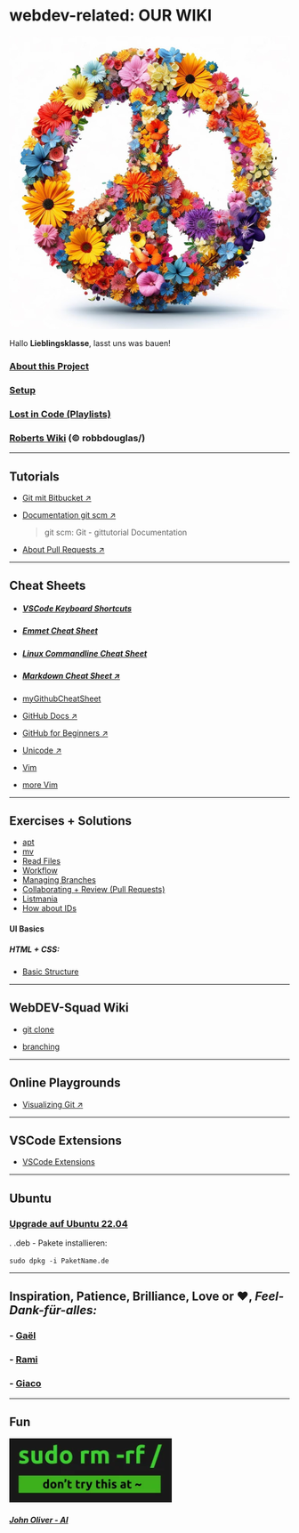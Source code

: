 # webdev-related: OUR WIKI

![peace](./assets/peace.jpg)

Hallo **Lieblingsklasse**, lasst uns was bauen!

### [About this Project](about.md)

### [Setup](./setup/setup.md)

### [Lost in Code (Playlists)](https://2701kai.github.io/lost/index.html)

### [Roberts Wiki](https://github.com/robbdouglas/web-dev-tutorials) (&copy; robbdouglas/)

---

## Tutorials

- [Git mit Bitbucket &#8599;](https://www.atlassian.com/de/git/tutorials/learn-git-with-bitbucket-cloud)

- [Documentation git scm &#8599;](https://git-scm.com/docs/gittutorial)

  > git scm: Git - gittutorial Documentation

- [About Pull Requests &#8599;](https://docs.github.com/en/pull-requests/collaborating-with-pull-requests/proposing-changes-to-your-work-with-pull-requests/about-pull-requests)

---

## Cheat Sheets

- ##### [VSCode Keyboard Shortcuts](https://github.com/2701kai/webdev-related/blob/main/cheat-sheets/vscode-keyboard-shortcuts-linux.pdf)

- ##### [Emmet Cheat Sheet](./cheat-sheets/emmet.html)

- ##### [Linux Commandline Cheat Sheet](https://github.com/2701kai/webdev-related/blob/main/cheat-sheets/linux-command-line.pdf)

- ##### [Markdown Cheat Sheet &#8599;](https://github.com/adam-p/markdown-here/wiki/Markdown-Cheatsheet)

- [myGithubCheatSheet](https://github.com/2701kai/webdev-related/blob/main/cheat-sheets/git-cheat-sheet.md)

- [GitHub Docs &#8599;](https://docs.github.com/en)

- [GitHub for Beginners &#8599;](https://www.freecodecamp.org/news/introduction-to-git-and-github/)

- [Unicode &#8599;](https://www.compart.com/de/unicode/html)

- [Vim](./cheat-sheets/vim-cheatsheet.pdf)

- [more Vim]()

<hr>

## Exercises + Solutions

- [apt](./solutions/solution-apt.md)
- [mv](./solutions/solution-i-like-to-move-it.md)
- [Read Files](./solutions/solution-navigating-reading.md)
- [Workflow](./solutions/workflow.md)
- [Managing Branches](./solutions/managing-branches.md)
- [Collaborating + Review (Pull Requests)](./solutions/collaborating/README.md)
- [Listmania](./solutions/listmania/index.html)
- [How about IDs](./solutions/howaboutids/index.html)

#### UI Basics

##### HTML + CSS:

- [Basic Structure](./solutions/basic_structure/index.html)

<hr>

## WebDEV-Squad Wiki

- [git clone](./wiki/2023-06-15-git_clone.md)

- [branching](./cheat-sheets/branching.md)

---

## Online Playgrounds

- [Visualizing Git &#8599;](https://git-school.github.io/visualizing-git/)

---

## VSCode Extensions

- [VSCode Extensions](./extensions.md)

---

## Ubuntu

### [Upgrade auf Ubuntu 22.04](./ubuntu_22.04.md)

. .deb - Pakete installieren:

`sudo dpkg -i PaketName.de`

---

## Inspiration, Patience, Brilliance, Love or &#10084;, _Feel-Dank-f&uuml;r-alles:_

### - [Ga&euml;l](https://github.com/gael-src)

### - [Rami](https://github.com/rami-mohamad)

### - [Giaco](https://github.com/giacomotolari)

---

## Fun

![sudo-evil](./assets/sudo-evil.png)

##### [John Oliver - AI](https://www.youtube.com/watch?v=Sqa8Zo2XWc4)
